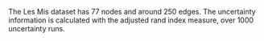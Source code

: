The Les Mis dataset has 77 nodes and around 250 edges. The uncertainty information is calculated with the adjusted rand index measure, over 1000 uncertainty runs.